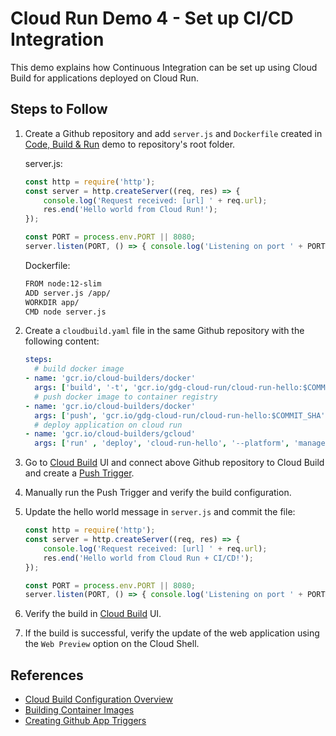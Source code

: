 # Cloud Run Demo 4 - Set up CI/CD Integration

This demo explains how Continuous Integration can be set up using Cloud Build for applications deployed on Cloud Run.

## Steps to Follow

1. Create a Github repository and add `server.js` and `Dockerfile` created in [Code, Build & Run](../1-code-build-run) demo to repository's root folder.

   server.js:
   ```js
   const http = require('http');
   const server = http.createServer((req, res) => {
       console.log('Request received: [url] ' + req.url);
       res.end('Hello world from Cloud Run!');
   });

   const PORT = process.env.PORT || 8080;
   server.listen(PORT, () => { console.log('Listening on port ' + PORT);});
   ```

   Dockerfile:
   ```bash
   FROM node:12-slim
   ADD server.js /app/
   WORKDIR app/
   CMD node server.js
   ```

2. Create a `cloudbuild.yaml` file in the same Github repository with the following content:

   ```yaml
   steps:
     # build docker image
   - name: 'gcr.io/cloud-builders/docker'
     args: ['build', '-t', 'gcr.io/gdg-cloud-run/cloud-run-hello:$COMMIT_SHA', '.']
     # push docker image to container registry
   - name: 'gcr.io/cloud-builders/docker'
     args: ['push', 'gcr.io/gdg-cloud-run/cloud-run-hello:$COMMIT_SHA']
     # deploy application on cloud run
   - name: 'gcr.io/cloud-builders/gcloud'
     args: ['run' , 'deploy', 'cloud-run-hello', '--platform', 'managed', '--region', 'australia-southeast1', '--image', 'gcr.io/gdg-cloud-run/cloud-run-hello:$COMMIT_SHA', '--allow-unauthenticated']
   ```

4. Go to [Cloud Build](https://console.cloud.google.com/cloud-build/) UI and connect above Github repository to Cloud Build and create a [Push Trigger](https://console.cloud.google.com/cloud-build/triggers).

5. Manually run the Push Trigger and verify the build configuration.

6. Update the hello world message in `server.js` and commit the file:

   ```js
   const http = require('http');
   const server = http.createServer((req, res) => {
       console.log('Request received: [url] ' + req.url);
       res.end('Hello world from Cloud Run + CI/CD!');
   });

   const PORT = process.env.PORT || 8080;
   server.listen(PORT, () => { console.log('Listening on port ' + PORT);});
   ```

7. Verify the build in [Cloud Build](https://console.cloud.google.com/cloud-build/) UI.

8. If the build is successful, verify the update of the web application using the `Web Preview` option on the Cloud Shell.

## References
- [Cloud Build Configuration Overview](https://cloud.google.com/cloud-build/docs/build-config)
- [Building Container Images](https://cloud.google.com/cloud-build/docs/building/build-containers)
- [Creating Github App Triggers](https://cloud.google.com/cloud-build/docs/automating-builds/create-github-app-triggers)